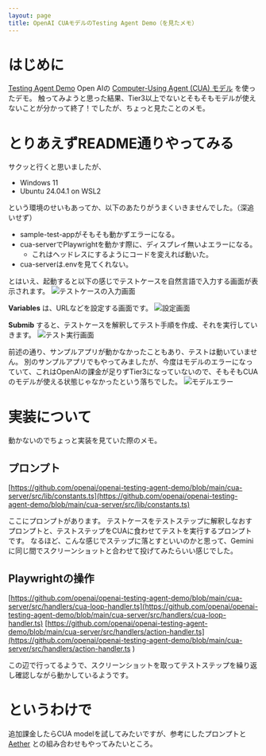 ```yaml
---
layout: page
title: OpenAI CUAモデルのTesting Agent Demo（を見たメモ）
---
```


# はじめに
[Testing Agent Demo](https://github.com/openai/openai-testing-agent-demo)
Open AIの [Computer-Using Agent (CUA) モデル](https://platform.openai.com/docs/models/computer-use-preview) を使ったデモ。
触ってみようと思った結果、Tier3以上でないとそもそもモデルが使えないことが分かって終了！でしたが、ちょっと見たことのメモ。

# とりあえずREADME通りやってみる

サクッと行くと思いましたが、
* Windows 11
* Ubuntu 24.04.1 on WSL2

という環境のせいもあってか、以下のあたりがうまくいきませんでした。（深追いせず）

* sample-test-appがそもそも動かずエラーになる。
* cua-serverでPlaywrightを動かす際に、ディスプレイ無いよエラーになる。
    * これはヘッドレスにするようにコードを変えれば動いた。
* cua-serverは.envを見てくれない。

とはいえ、起動すると以下の感じでテストケースを自然言語で入力する画面が表示されます。
![テストケースの入力画面](/assets/2025-06-15-demo-screenshot-01.png)

**Variables** は、URLなどを設定する画面です。
![設定画面](/assets/2025-06-15-demo-screenshot-02.png)

**Submib** すると、テストケースを解釈してテスト手順を作成、それを実行していきます。
![テスト実行画面](/assets/2025-06-15-demo-screenshot-03.png)

前述の通り、サンプルアプリが動かなかったこともあり、テストは動いていません。
別のサンプルアプリでもやってみましたが、今度はモデルのエラーになっていて、これはOpenAIの課金が足りずTier3になっていないので、そもそもCUAのモデルが使える状態じゃなかったという落ちでした。
![モデルエラー](/assets/2025-06-15-model-error.png)

# 実装について

動かないのでちょっと実装を見ていた際のメモ。

## プロンプト

[https://github.com/openai/openai-testing-agent-demo/blob/main/cua-server/src/lib/constants.ts](https://github.com/openai/openai-testing-agent-demo/blob/main/cua-server/src/lib/constants.ts)

ここにプロンプトがあります。
テストケースをテストステップに解釈しなおすプロンプトと、テストステップをCUAに食わせてテストを実行するプロンプトです。
なるほど、こんな感じでステップに落とすといいのかと思って、Geminiに同じ間でスクリーンショットと合わせて投げてみたらいい感じでした。

## Playwrightの操作

[https://github.com/openai/openai-testing-agent-demo/blob/main/cua-server/src/handlers/cua-loop-handler.ts](https://github.com/openai/openai-testing-agent-demo/blob/main/cua-server/src/handlers/cua-loop-handler.ts)
[https://github.com/openai/openai-testing-agent-demo/blob/main/cua-server/src/handlers/action-handler.ts](https://github.com/openai/openai-testing-agent-demo/blob/main/cua-server/src/handlers/action-handler.ts
)

この辺で行ってるようで、スクリーンショットを取ってテストステップを繰り返し確認しながら動かしているようです。

# というわけで

追加課金したらCUA modelを試してみたいですが、参考にしたプロンプトと [Aether](https://github.com/autifyhq/aethr) との組み合わせもやってみたいところ。